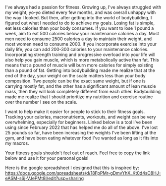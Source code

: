I've always had a passion for fitness. Growing up, I've always struggled with my weight, yo-yo dieted every few months, and was overall unhappy 
with the way I looked. But then, after getting into the world of bodybuilding, I figured out what I needed to do to achieve my goals. Losing fat is 
simple, eat less calories than your body consumes. If you want to lose 1 pound a week, aim to eat 500 calories below your maintenance calories a day. 
Most men need to consume 2500 calories a day to maintain their weight, and most women need to consume 2000. If you incorporate exercise into your daily 
life, you can add 200-300 calories to your maintenance calories. Incorporating strength training and progressive overload into your life will also help 
you gain muscle, which is more metabolically active than fat. This means that a pound of muscle will burn more calories for simply existing than a pound 
of fat. Getting into bodybuilding made me realize that at the end of the day, your weight on the scale matters less than your body composition. Two people 
can be the exact same weight, but if one is carrying mostly fat, and the other has a significant amount of lean muscle mass, then they will look completely 
different from each other. Bodybuilding made me realize that I should prioritize my nutrition and exercise routine over the number I see on the scale.

I want to help make it easier for people to stick to their fitness goals. Tracking your calories, macronutrients, workouts, and weight can be very 
overwhelming, especially for beginners. Linked below is a tool I've been using since February 2022 that has helped me do all of the above. I've lost 
25 pounds so far, have been increasing the weights I've been lifting at the gym, and have been eating whatever food I've wanted as long as it fits into 
my macros.

Your fitness goals shouldn't feel out of reach. Feel free to copy the link below and use it for your personal goals!

Here is the google spreadsheet I designed that this is inspired by:
https://docs.google.com/spreadsheets/d/18FpPMr-gDmvYhX_Kt0d4sC8HJ-eASM-s6j-VJePMt8I/edit?usp=sharing

